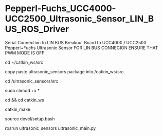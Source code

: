 # Pepperl-Fuchs_UCC4000-UCC2500_Ultrasonic_Sensor_LIN_BUS_ROS_Driver
Serial Connection to LIN BUS Breakout Board to UCC4000 / UCC2500 Pepperl+Fuchs Ultrasonic Sensor
FOR LIN BUS CONNECION ENSURE THAT PWM MODE IS OFF

cd ~/catkin_ws/src

copy paste ultrasonic_sensors package into /catkin_ws/src

cd /ultrasonic_sensors/src

sudo chmod +x *

cd && cd catkin_ws

catkin_make

source devel/setup.bash

rosrun ultrasonic_sensors ultrasonic_main.py
